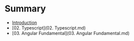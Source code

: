 # Summary

* [Introduction](README.md)
* [02. Typescript](02. Typescript.md)
* [03. Angular Fundamental](03. Angular Fundamental.md)



